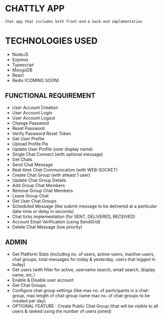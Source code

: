 # CHATTLY APP
```
Chat app that includes both front-end & back-end implementation
```

# TECHNOLOGIES USED
- NodeJS
- Express
- Typescript
- MongoDB
- React
- Redis (COMING SOON)

## FUNCTIONAL REQUIREMENT 
- User Account Creation
- User Account Login
- User Account Logout
- Change Password
- Reset Password
- Verify Password Reset Token
- Get User Profile
- Upload Profile Pix
- Update User Profile (user display name)
- Single Chat Connect (with optional message)
- Get Chats
- Send Chat Message
- Real-time Chat Communication (with WEB-SOCKET)
- Create Chat Group (with atleast 1 user)
- Update Chat Group Details
- Add Group Chat Members
- Remove Group Chat Members
- Leave Group Chat
- Get User Chat Groups
- Scheduled Message (like submit message to be delivered at a particular date-time or delay in seconds)
- Chat ticks implementation (for SENT, DELIVERED, RECEIVED)
- Account Email Verification (using SendGrid)
- Delete Chat Message (low priority)

## ADMIN
- Get Platform Stats (including no. of users, active-users, inactive-users, chat groups, total messages for today & yesterday, users that logged in today)
- Get users (with filter for active, username search, email search, display name, etc.)
- Enable & Disable user account
- Get Chat Groups
- Configure chat group settings (like max no. of participants in a chat-group, max length of chat-group name max no. of chat-groups to be created per day)
- OPTIONAL FEATURE : Create Public Chat Group (that will be visible to all users & ranked using the number of users joined)
